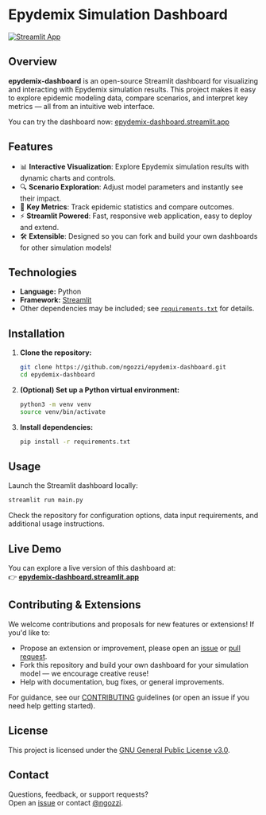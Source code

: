 # Epydemix Simulation Dashboard

[![Streamlit App](https://img.shields.io/badge/Live%20Demo-Streamlit-green?logo=streamlit)](https://epydemix-dashboard.streamlit.app/)

## Overview

**epydemix-dashboard** is an open-source Streamlit dashboard for visualizing and interacting with Epydemix simulation results. This project makes it easy to explore epidemic modeling data, compare scenarios, and interpret key metrics — all from an intuitive web interface.

You can try the dashboard now: [epydemix-dashboard.streamlit.app](https://epydemix-dashboard.streamlit.app/)

## Features

- 📊 **Interactive Visualization**: Explore Epydemix simulation results with dynamic charts and controls.
- 🔍 **Scenario Exploration**: Adjust model parameters and instantly see their impact.
- 🧮 **Key Metrics**: Track epidemic statistics and compare outcomes.
- ⚡ **Streamlit Powered**: Fast, responsive web application, easy to deploy and extend.
- 🛠️ **Extensible**: Designed so you can fork and build your own dashboards for other simulation models!

## Technologies

- **Language:** Python
- **Framework:** [Streamlit](https://streamlit.io/)
- Other dependencies may be included; see [`requirements.txt`](requirements.txt) for details.

## Installation

1. **Clone the repository:**
    ```bash
    git clone https://github.com/ngozzi/epydemix-dashboard.git
    cd epydemix-dashboard
    ```
2. **(Optional) Set up a Python virtual environment:**
    ```bash
    python3 -m venv venv
    source venv/bin/activate
    ```
3. **Install dependencies:**
    ```bash
    pip install -r requirements.txt
    ```

## Usage

Launch the Streamlit dashboard locally:
```bash
streamlit run main.py
```
Check the repository for configuration options, data input requirements, and additional usage instructions.

## Live Demo

You can explore a live version of this dashboard at:  
👉 **[epydemix-dashboard.streamlit.app](https://epydemix-dashboard.streamlit.app/)**

## Contributing & Extensions

We welcome contributions and proposals for new features or extensions! If you'd like to:

- Propose an extension or improvement, please open an [issue](https://github.com/ngozzi/epydemix-dashboard/issues) or [pull request](https://github.com/ngozzi/epydemix-dashboard/pulls).
- Fork this repository and build your own dashboard for your simulation model — we encourage creative reuse!
- Help with documentation, bug fixes, or general improvements.

For guidance, see our [CONTRIBUTING](CONTRIBUTING.md) guidelines (or open an issue if you need help getting started).

## License

This project is licensed under the [GNU General Public License v3.0](https://www.gnu.org/licenses/gpl-3.0.html).

## Contact

Questions, feedback, or support requests?  
Open an [issue](https://github.com/ngozzi/epydemix-dashboard/issues) or contact [@ngozzi](https://github.com/ngozzi).
